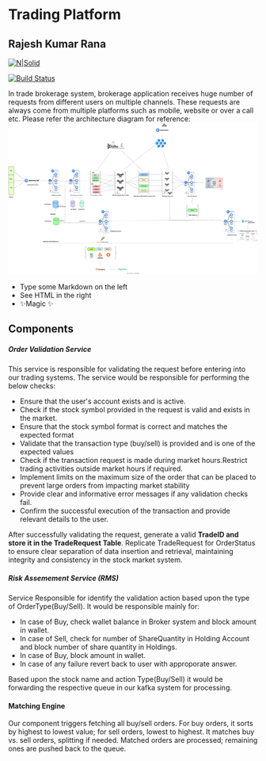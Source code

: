 # Trading Platform
## Rajesh Kumar Rana

[![N|Solid](https://cldup.com/dTxpPi9lDf.thumb.png)](https://nodesource.com/products/nsolid)

[![Build Status](https://travis-ci.org/joemccann/dillinger.svg?branch=master)](https://travis-ci.org/joemccann/dillinger)

In trade brokerage system, brokerage application receives huge number of requests from different users on multiple channels. These requests are always come from multiple platforms such as mobile, website or over a call etc. Please refer the architecture diagram for reference:
![alt text](https://github.com/rajeshrana-arch/TradeAppDesign/blob/master/Trade%20Design%20System.drawio.svg)

- Type some Markdown on the left
- See HTML in the right
- ✨Magic ✨

## Components
##### Order Validation Service
This service is responsible for validating the request before entering into our trading systems. The service would be responsible for performing the below checks:
- Ensure that the user's account exists and is active.
- Check if the stock symbol provided in the request is valid and exists in the market. 
- Ensure that the stock symbol format is correct and matches the expected format
- Validate that the transaction type (buy/sell) is provided and is one of the expected values
- Check if the transaction request is made during market hours.Restrict trading activities outside market hours if required.
- Implement limits on the maximum size of the order that can be placed to prevent large orders from impacting market stability
- Provide clear and informative error messages if any validation checks fail.
- Confirm the successful execution of the transaction and provide relevant details to the user.

After successfully validating the request, generate a valid **TradeID and store it in the TradeRequest Table**. Replicate TradeRequest for OrderStatus to ensure clear separation of data insertion and retrieval, maintaining integrity and consistency in the stock market system.

##### Risk Assemement Service (RMS)
Service Responsible for identify the validation action based upon the type of OrderType(Buy/Sell). It would be responsible mainly for:
 - In case of Buy, check wallet balance in Broker system and block amount in wallet.
 - In case of Sell, check for number of ShareQuantity in Holding Account and block number of share quantity in Holdings.
 - In case of Buy, block amount in wallet.
 - In case of any failure revert back to user with approporate answer.

Based upon the stock name and action Type(Buy/Sell) it would be forwarding the respective queue in our kafka system for processing.

#### Matching Engine
Our component triggers fetching all buy/sell orders. For buy orders, it sorts by highest to lowest value; for sell orders, lowest to highest. It matches buy vs. sell orders, splitting if needed. Matched orders are processed; remaining ones are pushed back to the queue.
